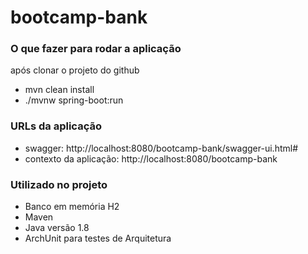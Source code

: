 # bootcamp-bank

### O que fazer para rodar a aplicação
após clonar o projeto do github
 - mvn clean install
 - ./mvnw spring-boot:run
 
### URLs da aplicação
 - swagger: http://localhost:8080/bootcamp-bank/swagger-ui.html#
 - contexto da aplicação: http://localhost:8080/bootcamp-bank 


### Utilizado no projeto
 - Banco em memória H2
 - Maven
 - Java versão 1.8
 - ArchUnit para testes de Arquitetura

 
